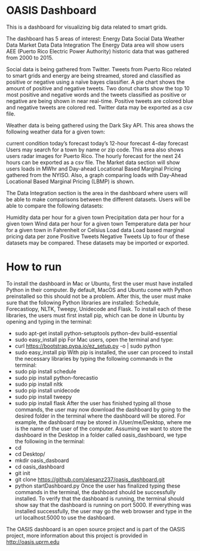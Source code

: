 # OASIS Dashboard
This is a dashboard for visualizing big data related to smart grids. 

The dashboard has 5 areas of interest: 
Energy Data
Social Data
Weather Data
Market Data
Data Integration
The Energy Data area will show users AEE (Puerto Rico Electric Power Authority) historic data that was gathered from 2000 to 2015.

Social data is being gathered from Twitter. 
Tweets from Puerto Rico related to smart grids and energy are being streamed, stored and classified as positive or negative using a naïve bayes classifier. 
A pie chart shows the amount of positive and negative tweets. 
Two donut charts show the top 10 most positive and negative words and the tweets classified as positive or negative are being shown in near real-time. 
Positive tweets are colored blue and negative tweets are colored red. 
Twitter data may be exported as a csv file.

Weather data is being gathered using the Dark Sky API. 
This area shows the following weather data for a given town:

current condition
today’s forecast
today’s 12-hour forecast
4-day forecast
Users may search for a town by name or zip code. 
This area also shows users radar images for Puerto Rico. 
The hourly forecast for the next 24 hours can be exported as a csv file.
The Market data section will show users loads in MWhr and Day-ahead Locational Based Marginal Pricing gathered from the NYISO. 
Also, a graph comparing loads with Day-Ahead Locational Based Marginal Pricing (LBMP) is shown.

The Data Integration section is the area in the dashboard where users will be able to make comparisons between the different datasets. 
Users will be able to compare the following datasets:

Humidity data per hour for a given town
Precipitation data per hour for a given town
Wind data per hour for a given town
Temperature data per hour for a given town in Fahrenheit or Celsius
Load data
Load based marginal pricing data per zone
Positive Tweets
Negative Tweets
Up to four of these datasets may be compared. 
These datasets may be imported or exported.

# How to run 
To install the dashboard in Mac or Ubuntu, first the user must have installed Python in their computer. By default, MacOS and Ubuntu come with Python preinstalled so this should not be a problem. After this, the user must make sure that the following Python libraries are installed: Schedule, Forecastiopy, NLTK, Tweepy, Unidecode and Flask. To install each of these libraries, the users must first install pip, which can be done in Ubuntu by opening and typing in the terminal:
* sudo apt-get install python-setuptools python-dev build-essential
* sudo easy_install pip
For Mac users, open the terminal and type:
* curl https://bootstrap.pypa.io/ez_setup.py -o | sudo python 
* sudo easy_install pip
With pip is installed, the user can proceed to install the necessary libraries by typing the following commands in the terminal:
* sudo pip install schedule
* sudo pip install python-forecastio
* sudo pip install nltk
* sudo pip install unidecode
* sudo pip install tweepy
* sudo pip install flask
After the user has finished typing all those commands, the user may now download the dashboard by going to the desired folder in the terminal where the dashboard will be stored. For example, the dashboard may be stored in /User/me/Desktop, where me is the name of the user of the computer. Assuming we want to store the dashboard in the Desktop in a folder called oasis_dashboard, we type the following in the terminal:
* cd 
* cd Desktop/
* mkdir oasis_dasboard
* cd oasis_dashboard
* git init
* git clone https://github.com/alesanz237/oasis_dashboard.git
* python startDashboard.py
Once the user has finalized typing these commands in the terminal, the dashboard should be successfully installed. To verify that the dashboard is running, the terminal should show say that the dashboard is running on port 5000. If everything was installed successfully, the user may go the web browser and type in the url localhost:5000 to use the dashboard. 

The OASIS dashboard is an open source project and is part of the OASIS project, more information about this project is provided in http://oasis.uprm.edu
